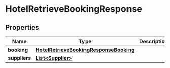 # HotelRetrieveBookingResponse

## Properties
Name | Type | Description | Notes
------------ | ------------- | ------------- | -------------
**booking** | [**HotelRetrieveBookingResponseBooking**](HotelRetrieveBookingResponseBooking.md) |  |  [optional]
**suppliers** | [**List&lt;Supplier&gt;**](Supplier.md) |  |  [optional]

